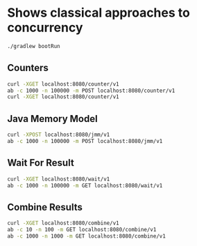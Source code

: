 # Shows classical approaches to concurrency

```bash
./gradlew bootRun
```

## Counters

```bash
curl -XGET localhost:8080/counter/v1
ab -c 1000 -n 100000 -m POST localhost:8080/counter/v1
curl -XGET localhost:8080/counter/v1
```

## Java Memory Model

```bash
curl -XPOST localhost:8080/jmm/v1
ab -c 1000 -n 100000 -m POST localhost:8080/jmm/v1
```

## Wait For Result

```bash
curl -XGET localhost:8080/wait/v1
ab -c 1000 -n 100000 -m GET localhost:8080/wait/v1
```

## Combine Results

```bash
curl -XGET localhost:8080/combine/v1
ab -c 10 -n 100 -m GET localhost:8080/combine/v1
ab -c 1000 -n 1000 -m GET localhost:8080/combine/v1

```


